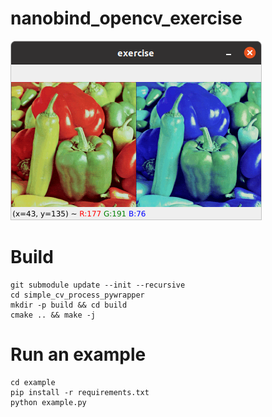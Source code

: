 # nanobind_opencv_exercise
![peppers](https://github.com/yuki-inaho/nanobind_opencv_exercise/blob/main/doc/output.png)

# Build
```
git submodule update --init --recursive
cd simple_cv_process_pywrapper
mkdir -p build && cd build
cmake .. && make -j
```

# Run an example
```
cd example
pip install -r requirements.txt
python example.py
```